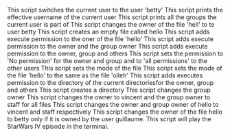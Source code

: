 This script switches the current user to the user 'betty'
This script prints the effective username of the current user
This script prints all the groups the current user is part of
This script changes the owner of the file 'hell' to te user betty
This script creates an empty file called hello
This script adds execute permission to the oner of the file 'hello'
This script adds execute permission to the owner and the group owner 
This script adds execute permission to the owner, group and others
This script sets the permission to 'No permission' for the owner and group and to 'all permissions' to the other users 
This script sets the mode of the file
This script sets the mode of the file 'hello' to the same as the file 'olleh'
This script adds executes permission to the directory of the current directoriesfor the owner, group and others 
This script creates a directory 
This script changes the group owner
This script changes the owner to vincent and the group owner to staff for all files
This script changes the owner and group owner of hello to vincent and staff respectively
This script changes the owner of the file hello to betty only if it is owned by the user guillaume. 
This script will play the StarWars IV episode in the terminal.
